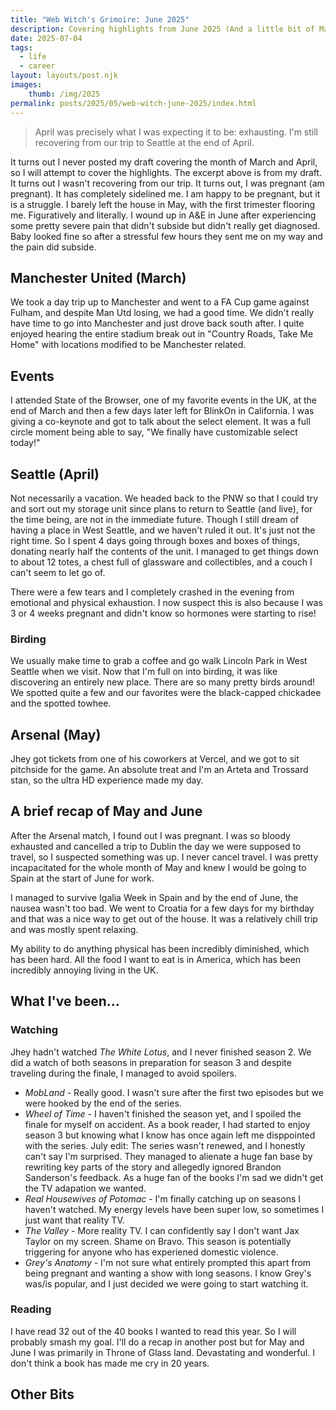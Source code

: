 ```yaml
---
title: "Web Witch's Grimoire: June 2025"
description: Covering highlights from June 2025 (And a little bit of May and April)
date: 2025-07-04
tags:
  - life
  - career
layout: layouts/post.njk
images:
    thumb: /img/2025
permalink: posts/2025/05/web-witch-june-2025/index.html
---
```


> April was precisely what I was expecting it to be: exhausting. I'm still recovering from our trip to Seattle at the end of April. 

It turns out I never posted my draft covering the month of March and April, so I will attempt to cover the highlights. The excerpt above is from my draft. It turns out I wasn't recovering from our trip. It turns out, I was pregnant (am pregnant). It has completely sidelined me. I am happy to be pregnant, but it is a struggle. I barely left the house in May, with the first trimester flooring me. Figuratively and literally. I wound up in A&E in June after experiencing some pretty severe pain that didn't subside but didn't really get diagnosed. Baby looked fine so after a stressful few hours they sent me on my way and the pain did subside. 


## Manchester United (March)
We took a day trip up to Manchester and went to a FA Cup game against Fulham, and despite Man Utd losing, we had a good time. We didn't really have time to go into Manchester and just drove back south after. I quite enjoyed hearing the entire stadium break out in "Country Roads, Take Me Home" with locations modified to be Manchester related. 


## Events
I attended State of the Browser, one of my favorite events in the UK, at the end of March and then a few days later left for BlinkOn in California. I was giving a co-keynote and got to talk about the select element. It was a full circle moment being able to say, "We finally have customizable select today!" 

## Seattle (April)
Not necessarily a vacation. We headed back to the PNW so that I could try and sort out my storage unit since plans to return to Seattle (and live), for the time being, are not in the immediate future. Though I still dream of having a place in West Seattle, and we haven't ruled it out. It's just not the right time. So I spent 4 days going through boxes and boxes of things, donating nearly half the contents of the unit. I managed to get things down to about 12 totes, a chest full of glassware and collectibles, and a couch I can't seem to let go of.

There were a few tears and I completely crashed in the evening from emotional and physical exhaustion. I now suspect this is also because I was 3 or 4 weeks pregnant and didn't know so hormones were starting to rise!

### Birding

We usually make time to grab a coffee and go walk Lincoln Park in West Seattle when we visit. Now that I'm full on into birding, it was like discovering an entirely new place. There are so many pretty birds around! We spotted quite a few and our favorites were the black-capped chickadee and the spotted towhee. 

## Arsenal (May)
Jhey got tickets from one of his coworkers at Vercel, and we got to sit pitchside for the game. An absolute treat and I'm an Arteta and Trossard stan, so the ultra HD experience made my day. 

## A brief recap of May and June
After the Arsenal match, I found out I was pregnant. I was so bloody exhausted and cancelled a trip to Dublin the day we were supposed to travel, so I suspected something was up. I never cancel travel. I was pretty incapacitated for the whole month of May and knew I would be going to Spain at the start of June for work. 

I managed to survive Igalia Week in Spain and by the end of June, the nausea wasn't too bad. We went to Croatia for a few days for my birthday and that was a nice way to get out of the house. It was a relatively chill trip and was mostly spent relaxing. 

My ability to do anything physical has been incredibly diminished, which has been hard. All the food I want to eat is in America, which has been incredibly annoying living in the UK. 

## What I've been... 
### Watching

Jhey hadn't watched _The White Lotus_, and I never finished season 2. We did a watch of both seasons in preparation for season 3 and despite traveling during the finale, I managed to avoid spoilers. 

- _MobLand_ - Really good. I wasn't sure after the first two episodes but we were hooked by the end of the series.
- _Wheel of Time_ - I haven't finished the season yet, and I spoiled the finale for myself on accident. As a book reader, I had started to enjoy season 3 but knowing what I know has once again left me disppointed with the series. July edit: The series wasn't renewed, and I honestly can't say I'm surprised. They managed to alienate a huge fan base by rewriting key parts of the story and allegedly ignored Brandon Sanderson's feedback. As a huge fan of the books I'm sad we didn't get the TV adapation we wanted. 
- _Real Housewives of Potomac_ - I'm finally catching up on seasons I haven't watched. My energy levels have been super low, so sometimes I just want that reality TV. 
- _The Valley_ - More reality TV. I can confidently say I don't want Jax Taylor on my screen. Shame on Bravo. This season is potentially triggering for anyone who has experiened domestic violence. 
- _Grey's Anatomy_ - I'm not sure what entirely prompted this apart from being pregnant and wanting a show with long seasons. I know Grey's was/is popular, and I just decided we were going to start watching it.


### Reading 
I have read 32 out of the 40 books I wanted to read this year. So I will probably smash my goal. I'll do a recap in another post but for May and June I was primarily in Throne of Glass land. Devastating and wonderful. I don't think a book has made me cry in 20 years. 

## Other Bits

